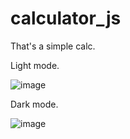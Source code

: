# calculator_js
That's a simple calc. 

Light mode.

![image](https://github.com/Erneskaa/calculator_js/assets/68207109/fbe48e33-9849-46c4-9d39-b76ce478dbad)

Dark mode.

![image](https://github.com/Erneskaa/calculator_js/assets/68207109/1ba82d06-af2c-4e8d-ad71-13c573cd0187)

